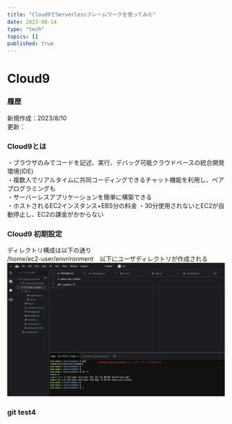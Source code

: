 ```yaml
---
title: "Cloud9でServerlessフレームワークを使ってみた"
date: 2023-08-14
type: "tech"
topics: []
published: true
---
```




# Cloud9

### 履歴
新規作成：2023/8/10  
更新：  


### Cloud9とは
・ブラウザのみでコードを記述、実行、デバッグ可能クラウドベースの統合開発環境(IDE)  
・複数人でリアルタイムに共同コーディングできるチャット機能を利用し、ペアプログラミングも  
・サーバーレスアプリケーションを簡単に構築できる  
・ホストされるEC2インスタンス+EBS分の料金 
・30分使用されないとEC2が自動停止し、EC2の課金がかからない 

### Cloud9 初期設定
ディレクトリ構成は以下の通り  
/home/ec2-user/envrironment　以下にユーザディレクトリが作成される  
![Alt text](../images/Cloud9_%E5%88%9D%E6%9C%9F%E6%A7%8B%E6%88%90.png)　　


### git test4
